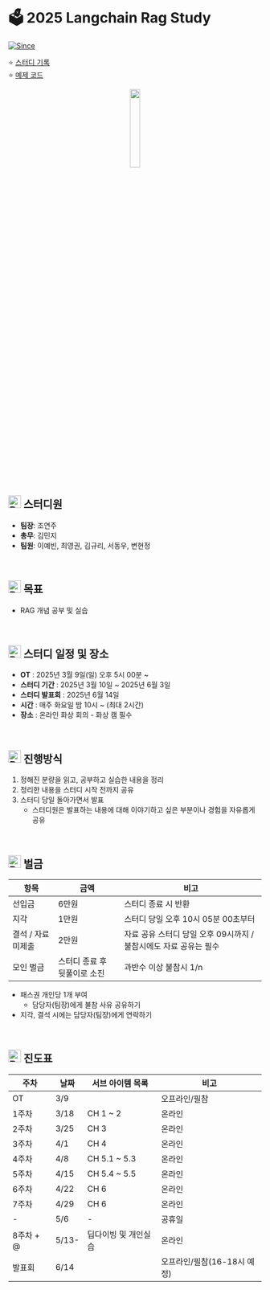 # 🗳️ 2025 Langchain Rag Study

[![Since](https://img.shields.io/badge/since-2025.03.09-A9F5F2.svg?&edge_flat=false)](https://github.com/JAVACAFE-STUDY/2025-langchain-rag)

⭐️ [스터디 기록](https://github.com/JAVACAFE-STUDY/2025-langchain-rag/issues?q=is%3Aissue)
<br />
⭐️ [예제 코드](https://github.com/Kane0002/Langchain-RAG)

<div align="center">
    <img src="https://github.com/user-attachments/assets/3d5574da-53a3-4f82-8476-ec8fb0ed3e1b" width="20%" />
</div>

## <img src="https://raw.githubusercontent.com/Tarikul-Islam-Anik/Animated-Fluent-Emojis/master/Emojis/Smilies/Robot.png" alt="Robot" width="25" height="25" /> 스터디원

- **팀장**: 조연주
- **총무**: 김민지
- **팀원**: 이예빈, 최영권, 김규리, 서동우, 변현정

<br />

## <img src="https://raw.githubusercontent.com/Tarikul-Islam-Anik/Animated-Fluent-Emojis/master/Emojis/Smilies/Robot.png" alt="Robot" width="25" height="25" /> 목표

- RAG 개념 공부 및 실습

<br />

## <img src="https://raw.githubusercontent.com/Tarikul-Islam-Anik/Animated-Fluent-Emojis/master/Emojis/Smilies/Robot.png" alt="Robot" width="25" height="25" /> 스터디 일정 및 장소

- **OT** : 2025년 3월 9일(일) 오후 5시 00분 ~
- **스터디 기간** : 2025년 3월 10일 ~ 2025년 6월 3일
- **스터디 발표회** : 2025년 6월 14일 
- **시간** : 매주 화요일 밤 10시 ~ (최대 2시간)
- **장소** : 온라인 화상 회의 - 화상 캠 필수

<br />

## <img src="https://raw.githubusercontent.com/Tarikul-Islam-Anik/Animated-Fluent-Emojis/master/Emojis/Smilies/Robot.png" alt="Robot" width="25" height="25" /> 진행방식

1. 정해진 분량을 읽고, 공부하고 실습한 내용을 정리
2. 정리한 내용을 스터디 시작 전까지 공유
3. 스터디 당일 돌아가면서 발표
    - 스터디원은 발표하는 내용에 대해 이야기하고 싶은 부분이나 경험을 자유롭게 공유

<br />

## <img src="https://raw.githubusercontent.com/Tarikul-Islam-Anik/Animated-Fluent-Emojis/master/Emojis/Smilies/Robot.png" alt="Robot" width="25" height="25" /> 벌금

| 항목               | 금액                         | 비고                                                    |
| ------------------ | ---------------------------- | ------------------------------------------------------- |
| 선입금             | 6만원                        | 스터디 종료 시 반환                                     |
| 지각               | 1만원                        | 스터디 당일 오후 10시 05분 00초부터                     |
| 결석 / 자료 미제출 | 2만원                        | 자료 공유 스터디 당일 오후 09시까지 / 불참시에도 자료 공유는 필수 |
| 모인 벌금          | 스터디 종료 후 뒷풀이로 소진 | 과반수 이상 불참시 1/n                                  |

- 패스권 개인당 1개 부여
  - 담당자(팀장)에게 불참 사유 공유하기
- 지각, 결석 시에는 담당자(팀장)에게 연락하기

<br />

## <img src="https://raw.githubusercontent.com/Tarikul-Islam-Anik/Animated-Fluent-Emojis/master/Emojis/Smilies/Robot.png" alt="Robot" width="25" height="25" /> 진도표

| 주차   | 날짜  | 서브 아이템 목록 | 비고     |
| ------ | ----- | ---------- | -------- |
| OT     | 3/9   |              | 오프라인/필참 |
| 1주차  | 3/18  | CH 1 ~ 2      | 온라인   |
| 2주차  | 3/25  | CH 3           | 온라인   |
| 3주차  | 4/1   | CH 4   | 온라인   |
| 4주차  | 4/8   | CH 5.1 ~ 5.3   | 온라인   |
| 5주차  | 4/15  | CH 5.4 ~ 5.5   | 온라인   |
| 6주차  | 4/22  | CH 6           | 온라인   |
| 7주차  | 4/29  | CH 6           | 온라인   |
| -     | 5/6   |  -             | 공휴일   |
| 8주차  + @  | 5/13- | 딥다이빙 및 개인실습   | 온라인   |
| 발표회 |  6/14  |                  | 오프라인/필참(16-18시 예정) |
